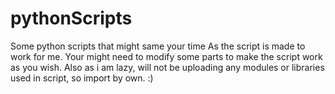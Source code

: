 # pythonScripts
Some python scripts that might same your time
As the script is made to work for me. Your might need to modify some parts to make the script work as you wish. 
Also as i am lazy, will not be uploading any modules or libraries used in script, so import by own. :) 
